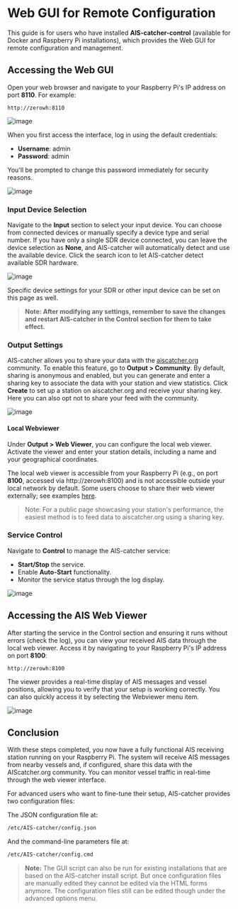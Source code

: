 # Web GUI for Remote Configuration

This guide is for users who have installed **AIS-catcher-control** (available for Docker and Raspberry Pi installations), which provides the Web GUI for remote configuration and management.

## Accessing the Web GUI


Open your web browser and navigate to your Raspberry Pi's IP address on port **8110**. For example:
```
http://zerowh:8110
```

![image](https://github.com/user-attachments/assets/1fe942d2-dd3a-4116-99e8-f88f2de4ed14)


When you first access the interface, log in using the default credentials:

-  **Username**: admin
-  **Password**: admin

You'll be prompted to change this password immediately for security reasons.

![image](https://github.com/user-attachments/assets/aea1eb3b-0344-47a9-8b4f-8ddd77ecdeb0)


### Input Device Selection

Navigate to the **Input** section to select your input device. You can choose from connected devices or manually specify a device type and serial number. If you have only a single SDR device connected, you can leave the device selection as **None**, and AIS-catcher will automatically detect and use the available device. Click the search icon to let AIS-catcher detect available SDR hardware.

![image](https://github.com/user-attachments/assets/83cc4f88-7d76-49db-b126-e62a2b652663)

Specific device settings for your SDR or other input device can be set on this page as well. 


> **Note: After modifying any settings, remember to save the changes and restart AIS-catcher in the Control section for them to take effect.**
    
### Output Settings

AIS-catcher allows you to share your data with the [aiscatcher.org](https://aiscatcher.org) community. To enable this feature, go to **Output > Community**. By default, sharing is anonymous and enabled, but you can generate and enter a sharing key to associate the data with your station and view statistics. Click **Create** to set up a station on aiscatcher.org and receive your sharing key. Here you can also opt not to share your feed with the community.

![image](https://github.com/user-attachments/assets/9f032bea-784f-465a-93f4-003a5fd7f587)

#### Local Webviewer

Under **Output > Web Viewer**, you can configure the local web viewer. Activate the viewer and enter your station details, including a name and your geographical coordinates.

The local web viewer is accessible from your Raspberry Pi (e.g., on port **8100**, accessed via http://zerowh:8100) and is not accessible outside your local network by default. Some users choose to share their web viewer externally; see examples [here](https://aiscatcher.org/dashboards).

> Note: For a public page showcasing your station's performance, the easiest method is to feed data to aiscatcher.org using a sharing key.

### Service Control
Navigate to **Control** to manage the AIS-catcher service:

- **Start/Stop** the service.
- Enable **Auto-Start** functionality.
- Monitor the service status through the log display.
    
![image](https://github.com/user-attachments/assets/abf29893-0567-4b94-9354-e0630cc6f9fc)


## Accessing the AIS Web Viewer

After starting the service in the Control section and ensuring it runs without errors (check the log), you can view your received AIS data through the local web viewer. Access it by navigating to your Raspberry Pi's IP address on port **8100**:
```
http://zerowh:8100
```
The viewer provides a real-time display of AIS messages and vessel positions, allowing you to verify that your setup is working correctly. You can also quickly access it by selecting the Webviewer menu item.

![image](https://github.com/user-attachments/assets/1762ee88-e8b0-47a3-b50a-1ca2a7b42acb)

## Conclusion

With these steps completed, you now have a fully functional AIS receiving station running on your Raspberry Pi. The system will receive AIS messages from nearby vessels and, if configured, share this data with the AIScatcher.org community. You can monitor vessel traffic in real-time through the web viewer interface.

For advanced users who want to fine-tune their setup, AIS-catcher provides two configuration files:

The JSON configuration file at:
```bash
/etc/AIS-catcher/config.json
```

And the command-line parameters file at:
```bash
/etc/AIS-catcher/config.cmd
```

> **Note:** The GUI script can also be run for existing installations that are based on the AIS-catcher install script. But once configuration files are manually edited they cannot be edited via the HTML forms anymore. The configuration files still can be edited though under the advanced options menu. 
